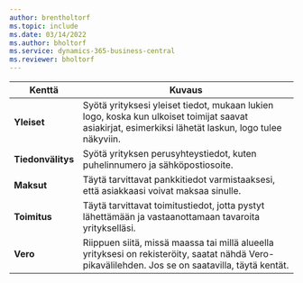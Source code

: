 ```yaml
---
author: brentholtorf
ms.topic: include
ms.date: 03/14/2022
ms.author: bholtorf
ms.service: dynamics-365-business-central
ms.reviewer: bholtorf
---
```

|Kenttä|Kuvaus|  
|-------------|---------------------------------------|  
|**Yleiset**|Syötä yrityksesi yleiset tiedot, mukaan lukien logo, koska kun ulkoiset toimijat saavat asiakirjat, esimerkiksi lähetät laskun, logo tulee näkyviin. |  
|**Tiedonvälitys**|Syötä yrityksen perusyhteystiedot, kuten puhelinnumero ja sähköpostiosoite.|  
|**Maksut**| Täytä tarvittavat pankkitiedot varmistaaksesi, että asiakkaasi voivat maksaa sinulle.|  
|**Toimitus**|Täytä tarvittavat toimitustiedot, jotta pystyt lähettämään ja vastaanottamaan tavaroita yritykselläsi.|  
|**Vero**|Riippuen siitä, missä maassa tai millä alueella yrityksesi on rekisteröity, saatat nähdä Vero-pikavälilehden. Jos se on saatavilla, täytä kentät.|  
